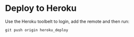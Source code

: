 # Deploy to Heroku

Use the Heroku toolbelt to login, add the remote and then run:

 ```git push origin heroku_deploy```
